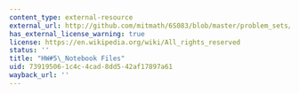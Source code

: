 ```yaml
---
content_type: external-resource
external_url: http://github.com/mitmath/6S083/blob/master/problem_sets/PS5.ipynb
has_external_license_warning: true
license: https://en.wikipedia.org/wiki/All_rights_reserved
status: ''
title: "HW#5\_Notebook Files"
uid: 73919506-1c4c-4cad-8dd5-42af17897a61
wayback_url: ''
---
```


